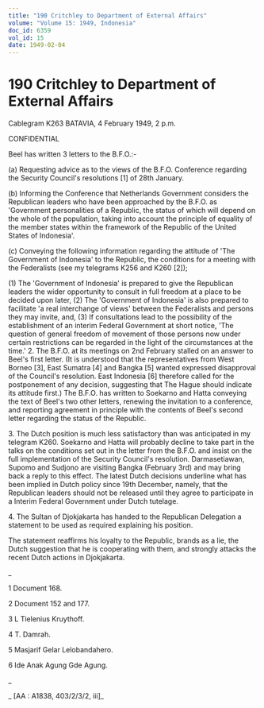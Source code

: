 ```yaml
---
title: "190 Critchley to Department of External Affairs"
volume: "Volume 15: 1949, Indonesia"
doc_id: 6359
vol_id: 15
date: 1949-02-04
---
```


# 190 Critchley to Department of External Affairs

Cablegram K263 BATAVIA, 4 February 1949, 2 p.m.

CONFIDENTIAL

Beel has written 3 letters to the B.F.O.:-

(a) Requesting advice as to the views of the B.F.O. Conference regarding the Security Council's resolutions [1] of 28th January.

(b) Informing the Conference that Netherlands Government considers the Republican leaders who have been approached by the B.F.O. as 'Government personalities of a Republic, the status of which will depend on the whole of the population, taking into account the principle of equality of the member states within the framework of the Republic of the United States of Indonesia'.

(c) Conveying the following information regarding the attitude of 'The Government of Indonesia' to the Republic, the conditions for a meeting with the Federalists (see my telegrams K256 and K260 [2]);

(1) The 'Government of Indonesia' is prepared to give the Republican leaders the wider opportunity to consult in full freedom at a place to be decided upon later, (2) The 'Government of Indonesia' is also prepared to facilitate 'a real interchange of views' between the Federalists and persons they may invite, and, (3) If consultations lead to the possibility of the establishment of an interim Federal Government at short notice, 'The question of general freedom of movement of those persons now under certain restrictions can be regarded in the light of the circumstances at the time.' 2. The B.F.O. at its meetings on 2nd February stalled on an answer to Beel's first letter. (It is understood that the representatives from West Borneo [3], East Sumatra [4] and Bangka [5] wanted expressed disapproval of the Council's resolution. East Indonesia [6] therefore called for the postponement of any decision, suggesting that The Hague should indicate its attitude first.) The B.F.O. has written to Soekarno and Hatta conveying the text of Beel's two other letters, renewing the invitation to a conference, and reporting agreement in principle with the contents of Beel's second letter regarding the status of the Republic.

3\. The Dutch position is much less satisfactory than was anticipated in my telegram K260. Soekarno and Hatta will probably decline to take part in the talks on the conditions set out in the letter from the B.F.O. and insist on the full implementation of the Security Council's resolution. Darmasetiawan, Supomo and Sudjono are visiting Bangka (February 3rd) and may bring back a reply to this effect. The latest Dutch decisions underline what has been implied in Dutch policy since 19th December, namely, that the Republican leaders should not be released until they agree to participate in a Interim Federal Government under Dutch tutelage.

4\. The Sultan of Djokjakarta has handed to the Republican Delegation a statement to be used as required explaining his position.

The statement reaffirms his loyalty to the Republic, brands as a lie, the Dutch suggestion that he is cooperating with them, and strongly attacks the recent Dutch actions in Djokjakarta.

_

1 Document 168.

2 Document 152 and 177.

3 L Tielenius Kruythoff.

4 T. Damrah.

5 Masjarif Gelar Lelobandahero.

6 Ide Anak Agung Gde Agung.

_

_ [AA : A1838, 403/2/3/2, iii]_
